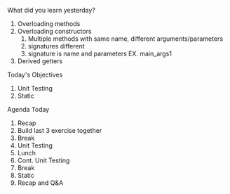 What did you learn yesterday?

1. Overloading methods
2. Overloading constructors
   1. Multiple methods with same name, different arguments/parameters 
   2. signatures different
   3. signature is name and parameters EX. main_args1
3. Derived getters

Today's Objectives

1. Unit Testing
2. Static


Agenda Today

1. Recap
2. Build last 3 exercise together
3. Break
4. Unit Testing
5. Lunch
6. Cont. Unit Testing
7. Break
8. Static
9. Recap and Q&A